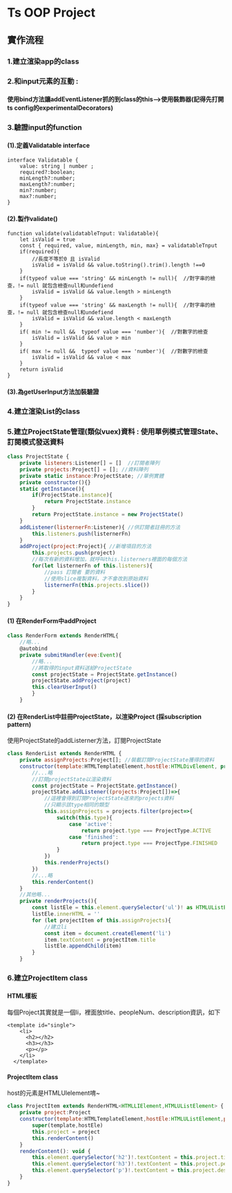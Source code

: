 # Ts OOP Project
## 實作流程
### 1.建立渲染app的class
### 2.和input元素的互動 : 
#### 使用bind方法讓addEventListener抓的到class的this-->使用裝飾器(記得先打開ts config的experimentalDecorators)
### 3.驗證input的function
#### (1).定義Validatable interface
```Ts
interface Validatable {
    value: string | number ;
    required?:boolean;
    minLength?:number;
    maxLength?:number;
    min?:number;
    max?:number;
}
```
#### (2).製作validate()
```Ts
function validate(validatableTnput: Validatable){
    let isValid = true
    const { required, value, minLength, min, max} = validatableTnput
    if(required){
        //長度不等於0 且 isValid
        isValid = isValid && value.toString().trim().length !==0
    }
    if(typeof value === 'string' && minLength != null){  //對字串的檢查，!= null 就包含檢查null和undefiend
        isValid = isValid && value.length > minLength
    }
    if(typeof value === 'string' && maxLength != null){  //對字串的檢查，!= null 就包含檢查null和undefiend
        isValid = isValid && value.length < maxLength
    }
    if( min != null &&  typeof value === 'number'){  //對數字的檢查
        isValid = isValid && value > min
    }
    if( max != null &&  typeof value === 'number'){  //對數字的檢查
        isValid = isValid && value < max
    }
    return isValid
}
```
#### (3).為getUserInput方法加裝驗證
### 4.建立渲染List的class
### 5.建立ProjectState管理(類似vuex)資料 : 使用單例模式管理State、訂閱模式發送資料
```javascript
class ProjectState {
    private listeners:Listener[] = []  //訂閱者陣列
    private projects:Project[] = []; //資料陣列
    private static instance:ProjectState; //單例實體
    private constructor(){}
    static getInstance(){
        if(ProjectState.instance){
            return ProjectState.instance
        }
        return ProjectState.instance = new ProjectState()
    }
    addListener(listernerFn:Listener){ //供訂閱者註冊的方法
        this.listeners.push(listernerFn)
    }
    addProject(project:Project){ //新增項目的方法
        this.projects.push(project)
        //每次有新的資料增加，就呼叫this.listerners裡面的每個方法
        for(let listernerFn of this.listeners){
            //pass 訂閱者 要的資料
            //使用slice複製資料，才不會改到原始資料
            listernerFn(this.projects.slice())
        }
    }
}

```
#### (1) 在RenderForm中addProject
```javascript
class RenderForm extends RenderHTML{
    //略...
    @autobind
    private submitHandler(eve:Event){
        //略...
        //將取得的input資料送給ProjectState
        const projectState = ProjectState.getInstance()
        projectState.addProject(project)
        this.clearUserInput()
        }
    }

```
#### (2) 在RenderList中註冊ProjectState，以渲染Project (採subscription pattern)
使用ProjectState的addListerner方法，訂閱ProjectState
```javascript
class RenderList extends RenderHTML {
    private assignProjects:Project[]; //裝載訂閱ProjectState獲得的資料
    constructor(template:HTMLTemplateElement,hostEle:HTMLDivElement, private type:'active' | 'finished',_option:RenderOption = {insertPosition:'afterbegin'}){
        //...略
        //訂閱projectState以渲染資料
        const projectState = ProjectState.getInstance()
        projectState.addListener((projects:Project[])=>{
            //這裡會得到訂閱ProjectState送來的projects資料
            //只顯示該type相同的類型
            this.assignProjects = projects.filter(project=>{
                switch(this.type){
                    case 'active':
                        return project.type === ProjectType.ACTIVE
                    case 'finished':
                        return project.type === ProjectType.FINISHED
                }
            })
            this.renderProjects()
        })
        //...略
        this.renderContent()
    }
    //其他略...
    private renderProjects(){
        const listEle = this.element.querySelector('ul')! as HTMLUListElement
        listEle.innerHTML = ''
        for (let projectItem of this.assignProjects){
            //建立li
            const item = document.createElement('li')
            item.textContent = projectItem.title
            listEle.appendChild(item)
        }
    }
```
### 6.建立ProjectItem class
#### HTML樣板
每個Project其實就是一個li，裡面放title、peopleNum、description資訊，如下
```
<template id="single">
    <li>
      <h2></h2>
      <h3></h3>
      <p></p>
    </li>
  </template>

```
#### ProjectItem class
host的元素是HTMLUlelement唷~
```javascript
class ProjectItem extends RenderHTML<HTMLLIElement,HTMLUListElement> {
    private project:Project
    constructor(template:HTMLTemplateElement,hostEle:HTMLUListElement,project:Project,_option:RenderOption = {insertPosition:'afterbegin'}){
        super(template,hostEle)
        this.project = project
        this.renderContent()
    }
    renderContent(): void {
        this.element.querySelector('h2')!.textContent = this.project.title
        this.element.querySelector('h3')!.textContent = this.project.peopleNum.toString()
        this.element.querySelector('p')!.textContent = this.project.description
    }
}

```